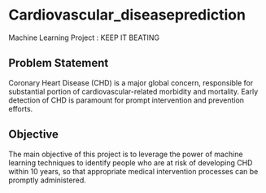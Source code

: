 # Cardiovascular_diseaseprediction
Machine Learning Project : KEEP IT BEATING

## Problem Statement
Coronary Heart Disease (CHD) is a major global concern, responsible for substantial portion 
of cardiovascular-related morbidity and mortality. Early detection of CHD is paramount for 
prompt intervention and prevention efforts.

## Objective
The main objective of this project is to leverage the power of machine learning 
techniques to identify people who are at risk of developing CHD within 10 years, so 
that appropriate medical intervention processes can be promptly administered.

